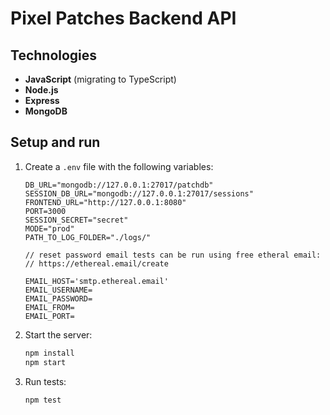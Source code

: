 # Pixel Patches Backend API

## Technologies
- **JavaScript** (migrating to TypeScript)
- **Node.js**
- **Express**
- **MongoDB**

## Setup and run

1. Create a `.env` file with the following variables:
   ```
   DB_URL="mongodb://127.0.0.1:27017/patchdb"
   SESSION_DB_URL="mongodb://127.0.0.1:27017/sessions"
   FRONTEND_URL="http://127.0.0.1:8080"
   PORT=3000
   SESSION_SECRET="secret"
   MODE="prod"
   PATH_TO_LOG_FOLDER="./logs/"

   // reset password email tests can be run using free etheral email:
   // https://ethereal.email/create
   
   EMAIL_HOST='smtp.ethereal.email'
   EMAIL_USERNAME=
   EMAIL_PASSWORD=
   EMAIL_FROM=
   EMAIL_PORT=
   ```

2. Start the server:
   ```bash
   npm install
   npm start
   ```

3. Run tests:
   ```bash
   npm test
   ```
